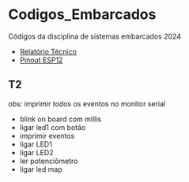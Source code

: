 # Codigos_Embarcados
Códigos da disciplina de sistemas embarcados 2024
* [Relatório Técnico](https://docs.google.com/document/d/1dJRND8iBrKUCy1zZp4Av1jOuefsX7hY1_8qirPi26CQ/edit?tab=t.0)
* [Pinout ESP12](https://randomnerdtutorials.com/esp8266-pinout-reference-gpios/)
## T2
obs: imprimir todos os eventos no monitor serial
* blink on board com millis
* ligar led1 com botão
* imprimir eventos
* ligar LED1
* ligar LED2
* ler potenciômetro
* ligar led map
